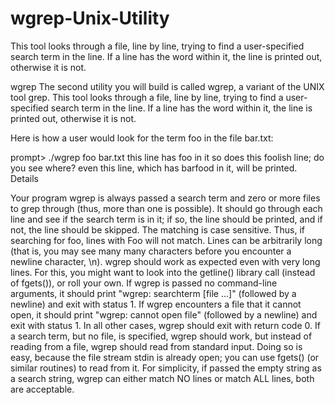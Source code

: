 # wgrep-Unix-Utility
This tool looks through a file, line by line, trying to find a user-specified search term in the line. If a line has the word within it, the line is printed out, otherwise it is not.


wgrep
The second utility you will build is called wgrep, a variant of the UNIX tool grep. This tool looks through a file, line by line, trying to find a user-specified search term in the line. If a line has the word within it, the line is printed out, otherwise it is not.

Here is how a user would look for the term foo in the file bar.txt:

prompt> ./wgrep foo bar.txt
this line has foo in it
so does this foolish line; do you see where?
even this line, which has barfood in it, will be printed.
Details

Your program wgrep is always passed a search term and zero or more files to grep through (thus, more than one is possible). It should go through each line and see if the search term is in it; if so, the line should be printed, and if not, the line should be skipped.
The matching is case sensitive. Thus, if searching for foo, lines with Foo will not match.
Lines can be arbitrarily long (that is, you may see many many characters before you encounter a newline character, \n). wgrep should work as expected even with very long lines. For this, you might want to look into the getline() library call (instead of fgets()), or roll your own.
If wgrep is passed no command-line arguments, it should print "wgrep: searchterm [file ...]" (followed by a newline) and exit with status 1.
If wgrep encounters a file that it cannot open, it should print "wgrep: cannot open file" (followed by a newline) and exit with status 1.
In all other cases, wgrep should exit with return code 0.
If a search term, but no file, is specified, wgrep should work, but instead of reading from a file, wgrep should read from standard input. Doing so is easy, because the file stream stdin is already open; you can use fgets() (or similar routines) to read from it.
For simplicity, if passed the empty string as a search string, wgrep can either match NO lines or match ALL lines, both are acceptable.

